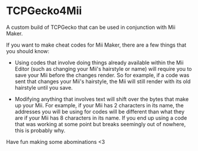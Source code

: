 # TCPGecko4Mii
A custom build of TCPGecko that can be used in conjunction with Mii Maker.

If you want to make cheat codes for Mii Maker, there are a few things that you should know:

- Using codes that involve doing things already available within the Mii Editor (such as changing your Mii's hairstyle or name) will require you to save your Mii before the changes render. So for example, if a code was sent that changes your Mii's hairstyle, the Mii will still render with its old hairstyle until you save.

- Modifying anything that involves text will shift over the bytes that make up your Mii. For example, if your Mii has 2 characters in its name, the addresses you will be using for codes will be different than what they are if your Mii has 8 characters in its name. If you end up using a code that was working at some point but breaks seemingly out of nowhere, this is probably why.

Have fun making some abominations <3
